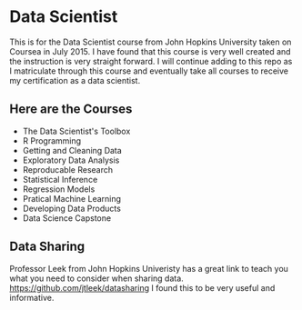 # Data Scientist
This is for the Data Scientist course from John Hopkins University taken on Coursea in July 2015. I have found that this course is very well created and the instruction is very straight forward. I will continue adding to this repo as I matriculate through this course and eventually take all courses to receive my certification as a data scientist.

## Here are the Courses

* The Data Scientist's Toolbox
* R Programming
* Getting and Cleaning Data
* Exploratory Data Analysis
* Reproducable Research
* Statistical Inference
* Regression Models
* Pratical Machine Learning
* Developing Data Products
* Data Science Capstone

## Data Sharing
Professor Leek from John Hopkins Univeristy has a great link to teach you what you need to consider when sharing data. https://github.com/jtleek/datasharing I found this to be very useful and informative.
